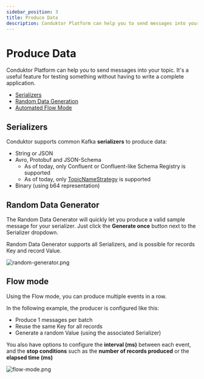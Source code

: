 ```yaml
---
sidebar_position: 3
title: Produce Data
description: Conduktor Platform can help you to send messages into your topic. It's a useful feature for testing something without having to write a complete application.
---
```


# Produce Data

Conduktor Platform can help you to send messages into your topic. It's a useful feature for testing something without having to write a complete application.

- [Serializers](#serializers)
- [Random Data Generation](#random-data-generator)
- [Automated Flow Mode](#flow-mode)

## Serializers

Conduktor supports common Kafka **serializers** to produce data:

- String or JSON
- Avro, Protobuf and JSON-Schema
  - As of today, only Confluent or Confluent-like Schema Registry is supported
  - As of today, only [TopicNameStrategy](https://docs.confluent.io/platform/current/schema-registry/serdes-develop/index.html#subject-name-strategy) is supported
- Binary (using b64 representation)

## Random Data Generator

The Random Data Generator will quickly let you produce a valid sample message for your serializer. Just click the **Generate once** button next to the Serializer dropdown.

Random Data Generator supports all Serializers, and is possible for records Key and record Value.

![random-generator.png](/img/console/console-random-gen.png)

## Flow mode

Using the Flow mode, you can produce multiple events in a row.

In the following example, the producer is configured like this:

- Produce 1 messages per batch
- Reuse the same Key for all records
- Generate a random Value (using the associated Serializer)

You also have options to configure the **interval (ms)** between each event, and the **stop conditions** such as the **number of records produced** or the **elapsed time (ms)**

![flow-mode.png](/img/console/console-flow.png)
